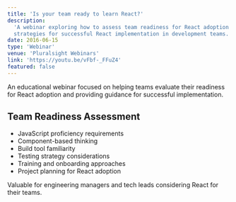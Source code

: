 ```yaml
---
title: 'Is your team ready to learn React?'
description:
  'A webinar exploring how to assess team readiness for React adoption and
  strategies for successful React implementation in development teams.'
date: 2016-06-15
type: 'Webinar'
venue: 'Pluralsight Webinars'
link: 'https://youtu.be/vFbf-_FFuZ4'
featured: false
---
```


An educational webinar focused on helping teams evaluate their readiness for
React adoption and providing guidance for successful implementation.

## Team Readiness Assessment

- JavaScript proficiency requirements
- Component-based thinking
- Build tool familiarity
- Testing strategy considerations
- Training and onboarding approaches
- Project planning for React adoption

Valuable for engineering managers and tech leads considering React for their
teams.
